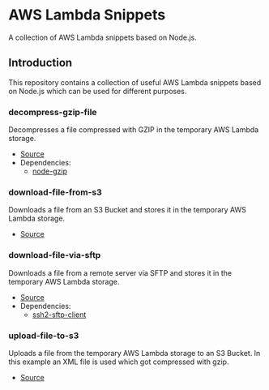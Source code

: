 # AWS Lambda Snippets
A collection of AWS Lambda snippets based on Node.js.

## Introduction
This repository contains a collection of useful AWS Lambda snippets based on Node.js which can be used for different purposes.

### decompress-gzip-file
Decompresses a file compressed with GZIP in the temporary AWS Lambda storage.

- [Source](https://github.com/Asgaros/aws-lambda-snippets/blob/main/decompress-gzip-file/index.mjs)
- Dependencies:
  - [node-gzip](https://www.npmjs.com/package/node-gzip)

### download-file-from-s3
Downloads a file from an S3 Bucket and stores it in the temporary AWS Lambda storage.

- [Source](https://github.com/Asgaros/aws-lambda-snippets/blob/main/download-file-from-s3/index.mjs)

### download-file-via-sftp
Downloads a file from a remote server via SFTP and stores it in the temporary AWS Lambda storage.

- [Source](https://github.com/Asgaros/aws-lambda-snippets/blob/main/download-file-via-sftp/index.mjs)
- Dependencies:
  - [ssh2-sftp-client](https://www.npmjs.com/package/ssh2-sftp-client)

### upload-file-to-s3
Uploads a file from the temporary AWS Lambda storage to an S3 Bucket. In this example an XML file is used which got compressed with gzip.

- [Source](https://github.com/Asgaros/aws-lambda-snippets/blob/main/upload-file-to-s3/index.mjs)

